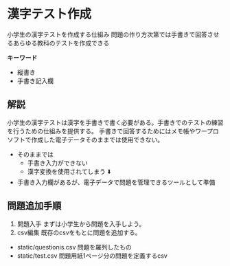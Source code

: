 # 漢字テスト作成

小学生の漢字テストを作成する仕組み
問題の作り方次第では手書きで回答させるあらゆる教科のテストを作成できる

__キーワード__

- 縦書き
- 手書き記入欄

## 解説

小学生の漢字テストは漢字を手書きで書く必要がある。手書きでのテストの練習を行うための仕組みを提供する。
手書きで回答するためにはメモ帳やワープロソフトで作成した電子データそのままでは使用できない。

- そのままでは
  - 手書き入力ができない
  - 漢字変換を使用されてしまう
:arrow_down:
- 手書き入力欄があるが、電子データで問題を管理できるツールとして準備

## 問題追加手順

1. 問題入手
  まずは小学生から問題を入手しよう。
2. csv編集
  既存のcsvをもとに問題を追加する。
  - static/questionis.csv
    問題を羅列したもの
  - static/test.csv
    問題用紙1ページ分の問題を定義するcsv


